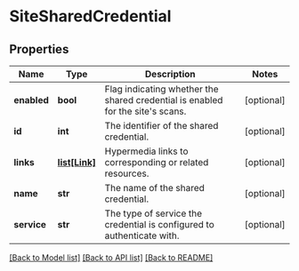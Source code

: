 # SiteSharedCredential

## Properties
Name | Type | Description | Notes
------------ | ------------- | ------------- | -------------
**enabled** | **bool** | Flag indicating whether the shared credential is enabled for the site&#39;s scans. | [optional] 
**id** | **int** | The identifier of the shared credential. | [optional] 
**links** | [**list[Link]**](Link.md) | Hypermedia links to corresponding or related resources. | [optional] 
**name** | **str** | The name of the shared credential. | [optional] 
**service** | **str** | The type of service the credential is configured to authenticate with. | [optional] 

[[Back to Model list]](../README.md#documentation-for-models) [[Back to API list]](../README.md#documentation-for-api-endpoints) [[Back to README]](../README.md)


